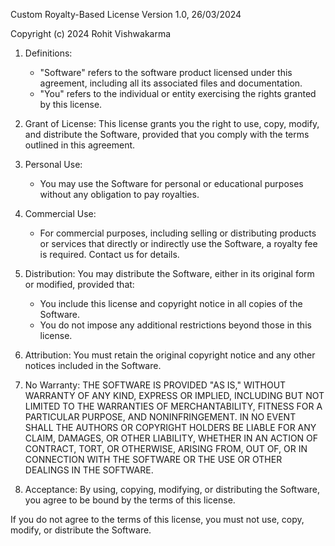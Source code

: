 Custom Royalty-Based License
Version 1.0, 26/03/2024

Copyright (c) 2024 Rohit Vishwakarma

1. Definitions:
   - "Software" refers to the software product licensed under this agreement, including all its associated files and documentation.
   - "You" refers to the individual or entity exercising the rights granted by this license.

2. Grant of License:
   This license grants you the right to use, copy, modify, and distribute the Software, provided that you comply with the terms outlined in this agreement.

3. Personal Use:
   - You may use the Software for personal
   or educational purposes without any obligation to pay royalties.

4. Commercial Use:
   - For commercial purposes, including selling or distributing products or services that directly or indirectly use the Software, a royalty fee is required. Contact us for details.

5. Distribution:
   You may distribute the Software, either in its original form or modified, provided that:
   - You include this license and copyright notice in all copies of the Software.
   - You do not impose any additional restrictions beyond those in this license.

6. Attribution:
   You must retain the original copyright notice and any other notices included in the Software.

7. No Warranty:
   THE SOFTWARE IS PROVIDED "AS IS," WITHOUT WARRANTY OF ANY KIND, EXPRESS OR IMPLIED, INCLUDING BUT NOT LIMITED TO THE WARRANTIES OF MERCHANTABILITY, FITNESS FOR A PARTICULAR PURPOSE, AND NONINFRINGEMENT. IN NO EVENT SHALL THE AUTHORS OR COPYRIGHT HOLDERS BE LIABLE FOR ANY CLAIM, DAMAGES, OR OTHER LIABILITY, WHETHER IN AN ACTION OF CONTRACT, TORT, OR OTHERWISE, ARISING FROM, OUT OF, OR IN CONNECTION WITH THE SOFTWARE OR THE USE OR OTHER DEALINGS IN THE SOFTWARE.

8. Acceptance:
   By using, copying, modifying, or distributing the Software, you agree to be bound by the terms of this license.

If you do not agree to the terms of this license, you must not use, copy, modify, or distribute the Software.
